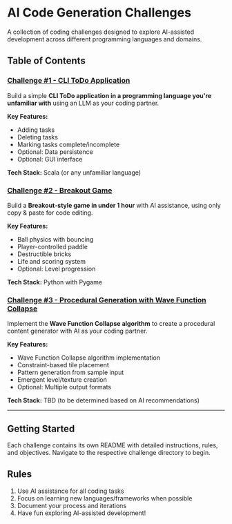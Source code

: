 # AI Code Generation Challenges

A collection of coding challenges designed to explore AI-assisted development across different programming languages and domains.

## Table of Contents

### [Challenge #1 - CLI ToDo Application](./challenges-01/)
Build a simple **CLI ToDo application in a programming language you're unfamiliar with** using an LLM as your coding partner.

**Key Features:**
- Adding tasks
- Deleting tasks  
- Marking tasks complete/incomplete
- Optional: Data persistence
- Optional: GUI interface

**Tech Stack:** Scala (or any unfamiliar language)

### [Challenge #2 - Breakout Game](./challenges-02/)
Build a **Breakout-style game in under 1 hour** with AI assistance, using only copy & paste for code editing.

**Key Features:**
- Ball physics with bouncing
- Player-controlled paddle
- Destructible bricks
- Life and scoring system
- Optional: Level progression

**Tech Stack:** Python with Pygame

### [Challenge #3 - Procedural Generation with Wave Function Collapse](./challenges-03/)
Implement the **Wave Function Collapse algorithm** to create a procedural content generator with AI as your coding partner.

**Key Features:**
- Wave Function Collapse algorithm implementation
- Constraint-based tile placement
- Pattern generation from sample input
- Emergent level/texture creation
- Optional: Multiple output formats

**Tech Stack:** TBD (to be determined based on AI recommendations)

---

## Getting Started

Each challenge contains its own README with detailed instructions, rules, and objectives. Navigate to the respective challenge directory to begin.

## Rules

1. Use AI assistance for all coding tasks
2. Focus on learning new languages/frameworks when possible
3. Document your process and iterations
4. Have fun exploring AI-assisted development!

